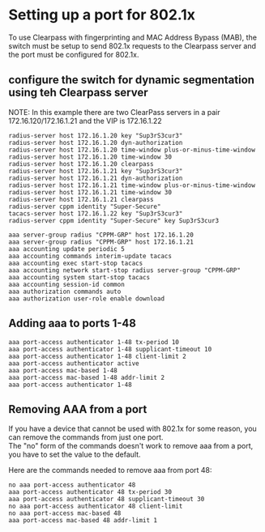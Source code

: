 # Setting up a port for 802.1x <br>

To use Clearpass with fingerprinting and MAC Address Bypass (MAB), the switch must be setup to send 802.1x requests to the Clearpass server and the port must be configured for 802.1x.  <br>

## configure the switch for dynamic segmentation using teh Clearpass server<br>
NOTE: In this example there are two ClearPass servers in a pair 172.16.120/172.16.1.21 and the VIP is 172.16.1.22<br>

```
radius-server host 172.16.1.20 key "Sup3rS3cur3"
radius-server host 172.16.1.20 dyn-authorization
radius-server host 172.16.1.20 time-window plus-or-minus-time-window
radius-server host 172.16.1.20 time-window 30
radius-server host 172.16.1.20 clearpass
radius-server host 172.16.1.21 key "Sup3rS3cur3"
radius-server host 172.16.1.21 dyn-authorization
radius-server host 172.16.1.21 time-window plus-or-minus-time-window
radius-server host 172.16.1.21 time-window 30
radius-server host 172.16.1.21 clearpass
radius-server cppm identity "Super-Secure"
tacacs-server host 172.16.1.22 key "Sup3rS3cur3"
radius-server cppm identity "Super-Secure" key Sup3rS3cur3

aaa server-group radius "CPPM-GRP" host 172.16.1.20
aaa server-group radius "CPPM-GRP" host 172.16.1.21
aaa accounting update periodic 5
aaa accounting commands interim-update tacacs
aaa accounting exec start-stop tacacs
aaa accounting network start-stop radius server-group "CPPM-GRP"
aaa accounting system start-stop tacacs
aaa accounting session-id common
aaa authorization commands auto
aaa authorization user-role enable download
```


## Adding aaa to ports 1-48

```
aaa port-access authenticator 1-48 tx-period 10
aaa port-access authenticator 1-48 supplicant-timeout 10
aaa port-access authenticator 1-48 client-limit 2
aaa port-access authenticator active
aaa port-access mac-based 1-48
aaa port-access mac-based 1-48 addr-limit 2
aaa port-access authenticator 1-48
```



## Removing AAA from a port
If you have a device that cannot be used with 802.1x for some reason, you can remove the commands from just one port. <br>
The "no" form of the commands doesn't work to remove aaa from a port, you have to set the value to the default. <br>

Here are the commands needed to remove aaa from port 48:

```
no aaa port-access authenticator 48
aaa port-access authenticator 48 tx-period 30
aaa port-access authenticator 48 supplicant-timeout 30
no aaa port-access authenticator 48 client-limit
no aaa port-access mac-based 48
aaa port-access mac-based 48 addr-limit 1
```
